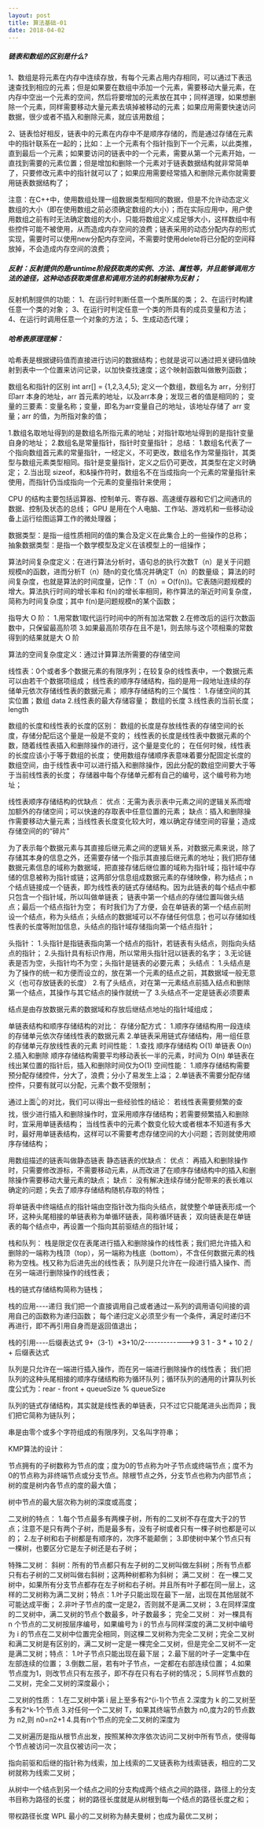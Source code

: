 ```yaml
---
layout: post
title: 算法基础-01
date: 2018-04-02
---
```


##### 链表和数组的区别是什么?
1、数组是将元素在内存中连续存放，有每个元素占用内存相同，可以通过下表迅速查找到相应的元素；但是如果要在数组中添加一个元素，需要移动大量元素，在内存中空出一个元素的空间，然后将要增加的元素放在其中；同样道理，如果想删除一个元素，同样需要移动大量元素去填掉被移动的元素；如果应用需要快速访问数据，很少或者不插入和删除元素，就应该用数组；

2、链表恰好相反，链表中的元素在内存中不是顺序存储的，而是通过存储在元素中的指针联系在一起的；比如：上一个元素有个指针指到下一个元素，以此类推，直到最后一个元素；如果要访问的链表中的一个元素，需要从第一个元素开始，一直找到需要的元素位置；但是增加和删除一个元素对于链表数据结构就非常简单了，只要修改元素中的指针就可以了；如果应用需要经常插入和删除元素你就需要用链表数据结构了；

注意：在C++中，使用数组处理一组数据类型相同的数据，但是不允许动态定义数组的大小（即在使用数组之前必须确定数组的大小）；而在实际应用中，用户使用数组之前有时无法确定数组的大小，只能将数组定义成足够大小，这样数组中有些控件可能不被使用，从而造成内存空间的浪费；链表采用的动态分配内存的形式实现，需要时可以使用new分配内存空间，不需要时使用delete将已分配的空间释放掉，不会造成内存空间的浪费；

##### 反射：反射提供的是runtime阶段获取类的实例、方法、属性等，并且能够调用方法的途径，这种动态获取类信息和调用方法的机制被称为反射；
反射机制提供的功能：
1、在运行时判断任意一个类所属的类；
2、在运行时构建任意一个类的对象；
3、在运行时判定任意一个类的所具有的成员变量和方法；
4、在运行时调用任意一个对象的方法；
5、生成动态代理；

##### 哈希表原理理解：
哈希表是根据键码值而直接进行访问的数据结构；也就是说可以通过把关键码值映射到表中一个位置来访问记录，以加快查找速度；这个映射函数叫做散列函数；

数组名和指针的区别
int arr[] = {1,2,3,4,5};
定义一个数组，数组名为 arr，分别打印arr 本身的地址，arr 首元素的地址，以及arr本身；发现三者的值是相同的；
变量的三要素：变量名称；变量，即名为arr变量自己的地址，该地址存储了 arr 变量；arr 的值，为所指对象的值；

1.数组名取地址得到的是数组名所指元素的地址；对指针取地址得到的是指针变量自身的地址；
2.数组名是常量指针，指针时变量指针；
总结：
1.数组名代表了一个指向数组首元素的常量指针，一经定义，不可更改，数组名作为常量指针，其类型与数组元素类型相同。指针是变量指针，定义之后仍可更改，其类型在定义时确定；
2.当出现 sizeof，和&操作符时，数组名不在当成指向一个元素的常量指针来使用，而指针仍当成指向一个元素的变量指针来使用；

CPU 的结构主要包括运算器、控制单元、寄存器、高速缓存器和它们之间通讯的数据、控制及状态的总线；
GPU 是用在个人电脑、工作站、游戏机和一些移动设备上运行绘图运算工作的微处理器；

数据类型：是指一组性质相同的值的集合及定义在此集合上的一些操作的总称；
抽象数据类型：是指一个数学模型及定义在该模型上的一组操作；

算法时间复杂度定义：在进行算法分析时，语句总的执行次数T（n）是关于问题规模n的函数，进而分析T（n）随n的变化情况并确定T（n）的数量级；
算法的时间复杂度，也就是算法的时间度量，记作：T（n）= O(f(n))。它表随问题规模的增大。算法执行时间的增长率和 f(n)的增长率相同，称作算法的渐近时间复杂度，简称为时间复杂度；其中 f(n)是问题规模n的某个函数；

指导大 O 阶：
1.用常数1取代运行时间中的所有加法常数
2.在修改后的运行次数函数中，只保留最高阶项
3.如果最高阶项存在且不是1，则去除与这个项相乘的常数
得到的结果就是大 O 阶

算法的空间复杂度定义：通过计算算法所需要的存储空间

线性表：0个或者多个数据元素的有限序列；在较复杂的线性表中，一个数据元素可以由若干个数据项组成；
线性表的顺序存储结构，指的是用一段地址连续的存储单元依次存储线性表的数据元素；
顺序存储结构的三个属性：
1.存储空间的其实位置；数组 data
2.线性表的最大存储容量； 数组的长度
3.线性表的当前长度；length

数组的长度和线性表的长度的区别：
数组的长度是存放线性表的存储空间的长度，存储分配后这个量是一般是不变的；
线性表的长度是线性表中数据元素的个数，随着线性表插入和删除操作的进行，这个量是变化的；
在任何时候，线性表的长度应该小于等于数组的长度；
使用数组存储顺序表意味着要分配固定长度的数组空间，由于线性表中可以进行插入和删除操作，因此分配的数组空间要大于等于当前线性表的长度；
存储器中每个存储单元都有自己的编号，这个编号称为地址；

线性表顺序存储结构的优缺点：
优点：无需为表示表中元素之间的逻辑关系而增加额外的存储空间；可以快速的存取表中任意位置的元素；
缺点：插入和删除操作需要移动大量元素；当线性表长度变化较大时，难以确定存储空间的容量；造成存储空间的的“碎片”

为了表示每个数据元素与其直接后继元素之间的逻辑关系，对数据元素来说，除了存储其本身的信息之外，还需要存储一个指示其直接后继元素的地址；我们把存储数据元素信息的域称为数据域，把直接存储后继位置的域称为指针域；指针域中存储的信息被称为指针或链；这两部分信息组成数据元素的存储映像，称为结点；n 个结点链接成一个链表，即为线性表的链式存储结构。因为此链表的每个结点中都只包含一个指针域，所以叫做单链表；
链表中第一个结点的存储位置叫做头结点；最后一个结点指针为空；
有时我们为了方便，会在单链表的第一个结点前附设一个结点，称为头结点；头结点的数据域可以不存储任何信息；也可以存储如线性表的长度等附加信息，头结点的指针域存储指向第一个结点指针；

头指针：
1.头指针是指链表指向第一个结点的指针，若链表有头结点，则指向头结点的指针；
2.头指针具有标识作用，所以常用头指针冠以链表的名字；
3.无论链表是否为空，头指针均不为空；头指针是链表的必要元素；
头结点：
1.头结点是为了操作的统一和方便而设立的，放在第一个元素的结点之前，其数据域一般无意义（也可存放链表的长度）
2.有了头结点，对在第一元素结点前插入结点和删除第一个结点，其操作与其它结点的操作就统一了
3.头结点不一定是链表必须要素

结点是由存放数据元素的数据域和存放后继结点地址的指针域组成；

单链表结构和顺序存储结构的对比：
存储分配方式：
1.顺序存储结构用一段连续的存储单元依次存储线性表的数据元素
2.单链表采用链式存储结构，用一组任意的存储单元存放线性表的元素
时间性能：
1.查找    顺序存储结构 O(1)          单链表 O(n)
2.插入和删除        顺序存储结构需要平均移动表长一半的元素，时间为 O(n)            单链表在线出某位置的指针后，插入和删除时间仅为O(1)
空间性能：
1.顺序存储结构需要预分配存储控件，分大了，浪费；分小了易发生上溢；
2.单链表不需要分配存储控件，只要有就可以分配，元素个数不受限制；

通过上面👆的对比，我们可以得出一些经验性的结论：
若线性表需要频繁的查找，很少进行插入和删除操作时，宜采用顺序存储结构；若需要频繁插入和删除时，宜采用单链表结构；
当线性表中的元素个数变化较大或者根本不知道有多大时，最好用单链表结构，这样可以不需要考虑存储空间的大小问题；否则就使用顺序存储结构；

用数组描述的链表叫做静态链表
静态链表的优缺点：
优点：
再插入和删除操作时，只需要修改游标，不需要移动元素，从而改进了在顺序存储结构中的插入和删除操作需要移动大量元素的缺点；
缺点：
没有解决连续存储分配带来的表长难以确定的问题；失去了顺序存储结构随机存取的特性；

将单链表中终端结点的指针端由空指针改为指向头结点，就使整个单链表形成一个环，这种头尾相接的单链表称为单循环链表，简称循环链表；
双向链表是在单链表的每个结点中，再设置一个指向其前驱结点的指针域；


栈和队列：
栈是限定仅在表尾进行插入和删除操作的线性表；我们把允许插入和删除的一端称为栈顶（top），另一端称为栈底（bottom），不含任何数据元素的栈称为空栈。栈又称为后进先出的线性表；
队列是只允许在一段进行插入操作、而在另一端进行删除操作的线性表；

栈的链式存储结构简称为链栈；

栈的应用----递归
我们把一个直接调用自己或者通过一系列的调用语句间接的调用自己的函数称为递归函数；
每个递归定义必须至少有一个条件，满足时递归不再进行，即不再引用自身而是返回值退出；

栈的引用----后缀表达式
9+（3-1）*3+10/2------------->9 3 1 - 3 * + 10 2 / +  后缀表达式

队列是只允许在一端进行插入操作，而在另一端进行删除操作的线性表；
我们把队列的这种头尾相接的顺序存储结构称为循环队列；循环队列的通用的计算队列长度公式为：rear - front + queueSize % queueSize

队列的链式存储结构，其实就是线性表的单链表，只不过它只能尾进头出而异；我们把它简称为链队列；

串是由零个或多个字符组成的有限序列，又名叫字符串；

KMP算法的设计：

节点拥有的子树数称为节点的度；度为0的节点称为叶子节点或终端节点；度不为0的节点称为非终端节点或分支节点。除根节点之外，分支节点也称为内部节点；树的度是树内各节点的度的最大值；

树中节点的最大层次称为树的深度或高度；

二叉树的特点：
1.每个节点最多有两棵子树，所有的二叉树不存在度大于2的节点；注意不是只有两个子树，而是最多有，没有子树或者只有一棵子树也都是可以的；
2.左子树和右子树都是有顺序的，次序不能颠倒；
3.即使树中某个节点只有一棵树，也要区分它是左子树还是右子树；

特殊二叉树：
斜树：所有的节点都只有左子树的二叉树叫做左斜树；所有节点都只有右子树的二叉树叫做右斜树；这两种树都称为斜树；
满二叉树：
在一棵二叉树中，如果所有分支节点都存在左子树和右子树。并且所有叶子都在同一层上，这样的二叉树称为满二叉树；特点：1.叶子只能出现在最下一层，出现在其他层就不可能达成平衡；
2.非叶子节点的度一定是2，否则就不是满二叉树；
3.在同样深度的二叉树中，满二叉树的节点个数最多，叶子数最多；
完全二叉树：
对一棵具有 n 个节点的二叉树按层序编号，如果编号为 i 的节点与同样深度的满二叉树中编号为 i 的节点在二叉树中位置完全相同，则这棵二叉树称为完全二叉树；完全二叉树和满二叉树是有区别的，满二叉树一定是一棵完全二叉树，但是完全二叉树不一定是满二叉树；特点：
1.叶子节点只能出现在最下层；
2.最下层的叶子一定集中在左部连续的位置；
3.倒数二层，若有叶子节点，一定都在右部连续位置；
4.如果节点度为1，则改节点只有左孩子，即不存在只有右子树的情况；
5.同样节点数的二叉树，完全二叉树的深度最小；

二叉树的性质：
1.在二叉树中第 i 层上至多有2^(i-1)个节点
2.深度为 k 的二叉树至多有2^k-1个节点
3.对任何一个二叉树 T，如果其终端节点数为 n0,度为2的节点数为 n2,则 n0=n2+1
4.具有n个节点的完全二叉树的深度为

二叉树遍历是指从根节点出发，按照某种次序依次访问二叉树中所有节点，使得每个节点被访问一次且仅被访问一次；

指向前驱和后继的指针称为线索，加上线索的二叉链表称为线索链表，相应的二叉树就称为线索二叉树；

从树中一个结点到另一个结点之间的分支构成两个结点之间的路径，路径上的分支书目称为路径的长度；
树的路径长度就是从树根到每一个结点的路径长度之和；

带权路径长度 WPL 最小的二叉树称为赫夫曼树；也成为最优二叉树；

